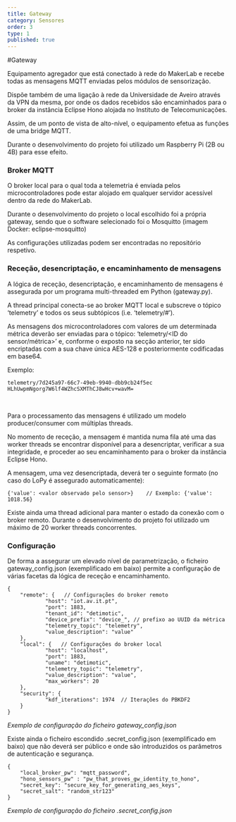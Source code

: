 ```yaml
---
title: Gateway
category: Sensores
order: 3
type: 1
published: true
---
```


#Gateway

Equipamento agregador que está conectado à rede do MakerLab e recebe todas as mensagens MQTT enviadas pelos módulos de sensorização.

Dispõe também de uma ligação à rede da Universidade de Aveiro através da VPN da mesma, por onde os dados recebidos são encaminhados para o broker da instância Eclipse Hono alojada no Instituto de Telecomunicações.

Assim, de um ponto de vista de alto-nível, o equipamento efetua as funções de uma bridge MQTT. 

Durante o desenvolvimento do projeto foi utilizado um Raspberry Pi (2B ou 4B) para esse efeito.

### Broker MQTT

O broker local para o qual toda a telemetria é enviada pelos microcontroladores pode estar alojado em qualquer servidor acessível dentro da rede do MakerLab.

Durante o desenvolvimento do projeto o local escolhido foi a própria gateway, sendo que o software selecionado foi o Mosquitto (imagem Docker: eclipse-mosquitto)

As configurações utilizadas podem ser encontradas no repositório respetivo.

### Receção, desencriptação, e encaminhamento de mensagens

A lógica de receção, desencriptação, e encaminhamento de mensagens é assegurada por um programa multi-threaded em Python (gateway.py).

A thread principal conecta-se ao broker MQTT local e subscreve o tópico ‘telemetry’ e todos os seus subtópicos (i.e. ‘telemetry/#’).

As mensagens dos microcontroladores com valores de um determinada métrica deverão ser enviadas para o tópico: ‘telemetry/<ID do sensor/métrica>’ e, conforme o exposto na secção anterior, ter sido encriptadas com a sua chave única AES-128 e posteriormente codificadas em base64. 

Exemplo:
```
telemetry/7d245a97-66c7-49eb-9940-dbb9cb24f5ec HLhUwpmNgorg7W6lf4WZhcSXMThCJ8wHcv+wavM=
```
<br>

Para o processamento das mensagens é utilizado um modelo producer/consumer com múltiplas threads.

No momento de receção, a mensagem é mantida numa fila até uma das worker threads se encontrar disponível para a desencriptar, verificar a sua integridade, e proceder ao seu encaminhamento para o broker da instância Eclipse Hono.

A mensagem, uma vez desencriptada, deverá ter o seguinte formato (no caso do LoPy é assegurado automaticamente):

```
{'value': <valor observado pelo sensor>}    // Exemplo: {'value': 1018.56}
```

Existe ainda uma thread adicional para manter o estado da conexão com o broker remoto.
Durante o desenvolvimento do projeto foi utilizado um máximo de 20 worker threads concorrentes.

### Configuração

De forma a assegurar um elevado nível de parametrização, o ficheiro gateway_config.json (exemplificado em baixo) permite a configuração de várias facetas da lógica de receção e encaminhamento.

```
{
    "remote": {   // Configurações do broker remoto
            "host": "iot.av.it.pt",
            "port": 1883,
            "tenant_id": "detimotic",
            "device_prefix": "device_", // prefixo ao UUID da métrica
            "telemetry_topic": "telemetry",
            "value_description": "value"
    },
    "local": {   // Configurações do broker local
            "host": "localhost",
            "port": 1883,
            "uname": "detimotic",
            "telemetry_topic": "telemetry",
            "value_description": "value",
            "max_workers": 20
    },
    "security": {
            "kdf_iterations": 1974  // Iterações do PBKDF2
    }
}
```
*Exemplo de configuração do ficheiro gateway_config.json*

Existe ainda o ficheiro escondido .secret_config.json (exemplificado em baixo) que não deverá ser público e onde são introduzidos os parâmetros de autenticação e segurança.

```
{
    "local_broker_pw": "mqtt_password",
    "hono_sensors_pw" : "pw_that_proves_gw_identity_to_hono",
    "secret_key": "secure_key_for_generating_aes_keys",
    "secret_salt": "random_str123"
}
```
*Exemplo de configuração do ficheiro .secret_config.json*
